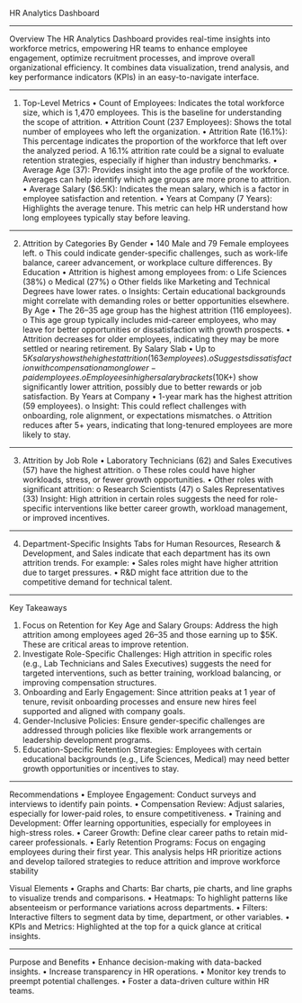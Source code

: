 HR Analytics Dashboard
________________________________________
Overview
The HR Analytics Dashboard provides real-time insights into workforce metrics, empowering HR teams to enhance employee engagement, optimize recruitment processes, and improve overall organizational efficiency. It combines data visualization, trend analysis, and key performance indicators (KPIs) in an easy-to-navigate interface.
________________________________________
1. Top-Level Metrics
•	Count of Employees:
Indicates the total workforce size, which is 1,470 employees. This is the baseline for understanding the scope of attrition.
•	Attrition Count (237 Employees):
Shows the total number of employees who left the organization.
•	Attrition Rate (16.1%):
This percentage indicates the proportion of the workforce that left over the analyzed period. A 16.1% attrition rate could be a signal to evaluate retention strategies, especially if higher than industry benchmarks.
•	Average Age (37):
Provides insight into the age profile of the workforce. Averages can help identify which age groups are more prone to attrition.
•	Average Salary ($6.5K):
Indicates the mean salary, which is a factor in employee satisfaction and retention.
•	Years at Company (7 Years):
Highlights the average tenure. This metric can help HR understand how long employees typically stay before leaving.
________________________________________
2. Attrition by Categories
By Gender
•	140 Male and 79 Female employees left.
o	This could indicate gender-specific challenges, such as work-life balance, career advancement, or workplace culture differences.
By Education
•	Attrition is highest among employees from:
o	Life Sciences (38%)
o	Medical (27%)
o	Other fields like Marketing and Technical Degrees have lower rates.
o	Insights: Certain educational backgrounds might correlate with demanding roles or better opportunities elsewhere.
By Age
•	The 26–35 age group has the highest attrition (116 employees).
o	This age group typically includes mid-career employees, who may leave for better opportunities or dissatisfaction with growth prospects.
•	Attrition decreases for older employees, indicating they may be more settled or nearing retirement.
By Salary Slab
•	Up to $5K salary shows the highest attrition (163 employees).
o	Suggests dissatisfaction with compensation among lower-paid employees.
o	Employees in higher salary brackets ($10K+) show significantly lower attrition, possibly due to better rewards or job satisfaction.
By Years at Company
•	1-year mark has the highest attrition (59 employees).
o	Insight: This could reflect challenges with onboarding, role alignment, or expectations mismatches.
o	Attrition reduces after 5+ years, indicating that long-tenured employees are more likely to stay.
________________________________________
3. Attrition by Job Role
•	Laboratory Technicians (62) and Sales Executives (57) have the highest attrition.
o	These roles could have higher workloads, stress, or fewer growth opportunities.
•	Other roles with significant attrition:
o	Research Scientists (47)
o	Sales Representatives (33)
Insight: High attrition in certain roles suggests the need for role-specific interventions like better career growth, workload management, or improved incentives.
________________________________________
4. Department-Specific Insights
Tabs for Human Resources, Research & Development, and Sales indicate that each department has its own attrition trends. For example:
•	Sales roles might have higher attrition due to target pressures.
•	R&D might face attrition due to the competitive demand for technical talent.
________________________________________
Key Takeaways
1.	Focus on Retention for Key Age and Salary Groups:
Address the high attrition among employees aged 26–35 and those earning up to $5K. These are critical areas to improve retention.
2.	Investigate Role-Specific Challenges:
High attrition in specific roles (e.g., Lab Technicians and Sales Executives) suggests the need for targeted interventions, such as better training, workload balancing, or improving compensation structures.
3.	Onboarding and Early Engagement:
Since attrition peaks at 1 year of tenure, revisit onboarding processes and ensure new hires feel supported and aligned with company goals.
4.	Gender-Inclusive Policies:
Ensure gender-specific challenges are addressed through policies like flexible work arrangements or leadership development programs.
5.	Education-Specific Retention Strategies:
Employees with certain educational backgrounds (e.g., Life Sciences, Medical) may need better growth opportunities or incentives to stay.
________________________________________
Recommendations
•	Employee Engagement: Conduct surveys and interviews to identify pain points.
•	Compensation Review: Adjust salaries, especially for lower-paid roles, to ensure competitiveness.
•	Training and Development: Offer learning opportunities, especially for employees in high-stress roles.
•	Career Growth: Define clear career paths to retain mid-career professionals.
•	Early Retention Programs: Focus on engaging employees during their first year.
This analysis helps HR prioritize actions and develop tailored strategies to reduce attrition and improve workforce stability

Visual Elements
•	Graphs and Charts: Bar charts, pie charts, and line graphs to visualize trends and comparisons.
•	Heatmaps: To highlight patterns like absenteeism or performance variations across departments.
•	Filters: Interactive filters to segment data by time, department, or other variables.
•	KPIs and Metrics: Highlighted at the top for a quick glance at critical insights.
________________________________________
Purpose and Benefits
•	Enhance decision-making with data-backed insights.
•	Increase transparency in HR operations.
•	Monitor key trends to preempt potential challenges.
•	Foster a data-driven culture within HR teams.

